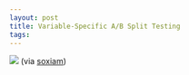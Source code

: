 ```yaml
---
layout: post
title: Variable-Specific A/B Split Testing
tags:
---
```

![](http://25.media.tumblr.com/tumblr_lq3nx3yH2F1qz4axuo1_1280.jpg)
(via [soxiam](http://soxiam.tumblr.com/))

